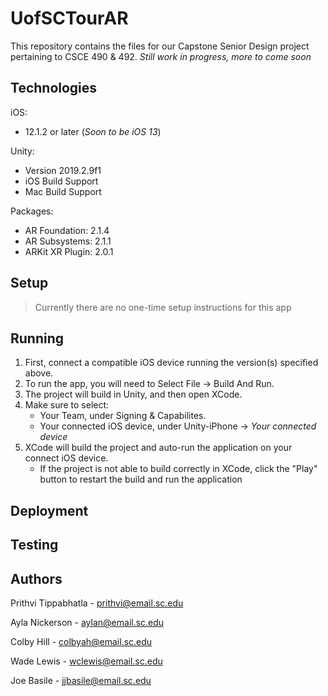 # UofSCTourAR
This repository contains the files for our Capstone Senior Design project pertaining to CSCE 490 & 492.
*Still work in progress, more to come soon*

## Technologies

iOS:
  - 12.1.2 or later (*Soon to be iOS 13*)

Unity: 
  - Version 2019.2.9f1
  - iOS Build Support
  - Mac Build Support

Packages: 
  - AR Foundation: 2.1.4
  - AR Subsystems: 2.1.1
  - ARKit XR Plugin: 2.0.1
 
 
## Setup
 > Currently there are no one-time setup instructions for this app
 

## Running
 1. First, connect a compatible iOS device running the version(s) specified above.
 2. To run the app, you will need to Select File -> Build And Run.
 3. The project will build in Unity, and then open XCode. 
 4. Make sure to select:
    - Your Team, under Signing & Capabilites.
    - Your connected iOS device, under Unity-iPhone -> *Your connected device*
 5. XCode will build the project and auto-run the application on your connect iOS device.
    - If the project is not able to build correctly in XCode, click the "Play" button to restart the build and run the application
 
## Deployment
 
## Testing
 
 
## Authors
 
  Prithvi Tippabhatla - prithvi@email.sc.edu

  Ayla Nickerson - aylan@email.sc.edu

  Colby Hill - colbyah@email.sc.edu

  Wade Lewis - wclewis@email.sc.edu

  Joe Basile - jjbasile@email.sc.edu


